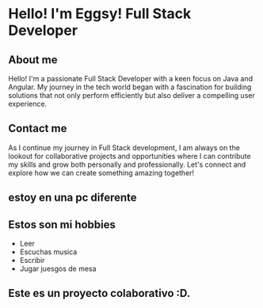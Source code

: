 # Hello! I'm Eggsy! Full Stack Developer
## About me
Hello! I'm a passionate Full Stack Developer with a keen focus on Java and Angular. My journey in the tech world began with a fascination for building solutions that not only perform efficiently but also deliver a compelling user experience.

## Contact me
As I continue my journey in Full Stack development, I am always on the lookout for collaborative projects and opportunities where I can contribute my skills and grow both personally and professionally. Let's connect and explore how we can create something amazing together!

## estoy en una pc diferente
## Estos son mi hobbies

 - Leer 
 - Escuchas musica
 - Escribir
 - Jugar juesgos de mesa


## Este es un proyecto colaborativo :D.
